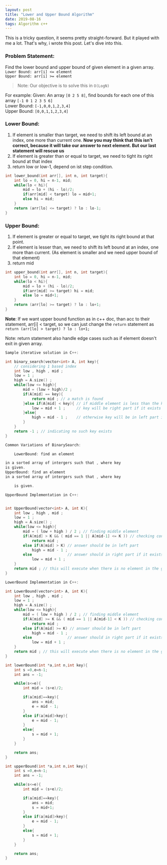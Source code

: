 ```yaml
---
layout: post
title: "Lower and Upper Bound Algorithm"
date: 2019-08-16
tags: Algorithm c++
---
```


This is a tricky question, it seems pretty straight-forward. But it played with me a lot. That's why, i wrote this post. Let's dive into this.

### Problem Statement: 
Find the lower bound and upper bound of given element in a given array.  
`Lower Bound: arr[i] <= element`  
`Upper Bound: arr[i] >= element`

>Note: Our objective is to solve this in `O(LogN)`

For example:
Given: An array `[0 2 5 8]`, find bounds for each one of this array `[-1 0 1 2 3 5 6]`  
Lower Bound: `[-1,0,0,1,2,3,4]`   
Upper Bound: `[0,0,1,1,2,3,4]`   


### Lower Bound:
1. If element is smaller than target, we need to shift its left bound at an index, one more than current one. **Now you may think that this isn't correct, because it will take our answer to next element. But our last statement will rescue us**
2. If element is greater than or equal to target, we need to tight its right bound at that index
3. return low or low-1, depend on ist step condition.

```c++
int lower_bound(int arr[], int n, int target){
    int lo = 0, hi = n-1, mid;
    while(lo < hi){
        mid = lo + (hi - lo)/2;
        if(arr[mid] < target) lo = mid+1;
        else hi = mid;
    }
    return (arr[lo] <= target) ? lo : lo-1;
}
```


### Upper Bound:
1. If element is greater or equal to target, we tight its right bound at that point.
2. If element is lesser than, we need to shift its left bound at an index, one more than current. (As element is smaller and we need upper bound of that element)
3. return mid

```c++
int upper_bound(int arr[], int n, int target){
    int lo = 0, hi = n-1, mid;
    while(lo < hi){
        mid = lo + (hi - lo)/2;
        if(arr[mid] >= target) hi = mid;
        else lo = mid+1;
    }
    return (arr[lo] >= target) ? lo : lo+1;
}
```

**Note**: If we want upper bound function as in c++ doc, than acc to their statement, arr[i] < target, so we can just change the `return` statement as `return (arr[lo] > target) ? lo : lo+1;`


Note: return statement also handle edge cases such as if element doesn't exit in given array.



```c++
Sample iterative solution in C++:

int binary_search(vector<int> A, int key){
    // considering 1 based index
    int low , high , mid ;
    low = 1 ;
    high = A.size() ;
    while(low <= high){
        mid = (low + high)/2 ;
        if(A[mid] == key){
            return mid ; // a match is found
        }else if(A[mid] < key){ // if middle element is less than the key 
            low = mid + 1 ;     // key will be right part if it exists
        }else{
            high = mid - 1 ;    // otherwise key will be in left part if it exists
        }
    }
    return -1 ; // indicating no such key exists 
}

Common Variations of BinarySearch:

    LowerBound: find an element 

in a sorted array of intergers such that , where key
is given.
UpperBound: find an element
in a sorted array of intergers such that , where key

    is given.

UpperBound Implementation in C++:


int UpperBound(vector<int> A, int K){
    int low , high , mid ;
    low = 1 ;
    high = A.size() ;
    while(low <= high){
        mid = ( low + high ) / 2 ; // finding middle element 
        if(A[mid] > K && ( mid == 1 || A[mid-1] <= K )) // checking conditions for upperbound
            return mid ;
        else if(A[mid] > K) // answer should be in left part 
            high = mid - 1 ;
        else                // answer should in right part if it exists
            low = mid + 1 ;
    }
    return mid ; // this will execute when there is no element in the given array which > K
}

LowerBound Implementation in C++:

int LowerBound(vector<int> A, int K){
    int low , high , mid ;
    low = 1 ;
    high = A.size() ;
    while(low <= high){
        mid = ( low + high ) / 2 ; // finding middle element 
        if(A[mid] >= K && ( mid == 1 || A[mid-1] < K )) // checking conditions for lowerbound
            return mid ;
        else if(A[mid] >= K) // answer should be in left part 
            high = mid - 1 ;
        else                // answer should in right part if it exists
            low = mid + 1 ;
    }
    return mid ; // this will execute when there is no element in the given array which >= K
}
```






```c++
int lowerBound(int *a,int n,int key){
    int s =0,e=n-1;
    int ans = -1;

    while(s<=e){
        int mid = (s+e)/2;

        if(a[mid]==key){
            ans = mid;
            e = mid - 1;
        }
        else if(a[mid]>key){
            e = mid - 1;
        }
        else{
            s = mid + 1;
        }
    }

    return ans;
}

int upperBound(int *a,int n,int key){
    int s =0,e=n-1;
    int ans = -1;

    while(s<=e){
        int mid = (s+e)/2;

        if(a[mid]==key){
            ans = mid;
            s = mid+1;
        }
        else if(a[mid]>key){
            e = mid - 1;
        }
        else{
            s = mid + 1;
        }
    }

    return ans;
}
```
